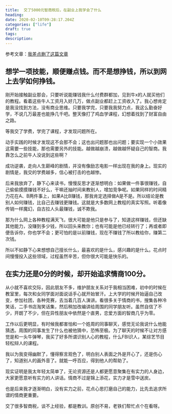 ```yaml
---
title:  交了5000元智商税后，在副业上我学会了什么
heading: 
date: 2020-02-10T09:28:17.204Z
categories: ["life"]
draft: true
tags: 
description: 
---
```



参考文章：[我差点删了这篇文章](https://mp.weixin.qq.com/s/OzDgCLe9oRxqRNHbl2khDA)


## 想学一项技能，顺便赚点钱。而不是想挣钱，所以到网上去学如何挣钱。

刚开始接触副业那会，只要听说能赚钱我什么付费群都加，见到牛x的人就买他们的教程。看着这些牛人工资月入好几万，做点副业都赶上工资收入了。我心想肯定是我没找到方法，没有商业思维。只要我学完，只要我我努力点，我这么勤奋好学，不说几万最差也能挣几千吧。整天像打了鸡血学课程，幻想着找到了财富自由之路。

等我交了学费，学完了课程，才发现问题所在。

动手实践的时候才发现这不会那不会；这也出问题那也出问题；要实现一个小效果这需要一些技能，那也需要另外的技能。越做越崩溃，越做越怀疑自己的智商。我靠怎么之前牛人没说到这些啊？

成功逆袭，走向人生巅峰的剧情，并没有像励志电影一样出现在我的身上。现实的剧情是，我交的学费越多，信心被打击的也越惨。

后来我放弃了，静下心来读书，慢慢反思才逐渐想明白：如果做一件事很赚钱，自己偷偷摸摸赚钱不好么，干嘛还抽时间来教别人，增加竞争呢。如果同样的时间精力花在A、B两件事上，如果A比B赚钱，那我肯定选择做A是不是。所以结论是教别人如何赚钱，比自己去赚钱更赚钱。这就是大多数网上教程的真实写照。听着像传销一样魔幻，自古拉人头最赚钱，诚不欺我。

那为什么网上各种教程满天飞，很大可能是他只是参与了，知道这样赚钱，但还缺其他能力，没赚到多少钱，所以回头来教你；也有可能是他已经转行了；再或者即便告诉你，你也学不会；更可怕的是以前赚钱，现在不赚钱了所以教给你，赚第二次钱。  

所以不如静下心来想想自己擅长什么，最喜欢的是什么，感兴趣的是什么。花点时间慢慢投入这些领域，过程虽然辛苦，但你很大可能是快乐的。


## 在实力还是0分的时候，却开始追求情商100分。

从小就不喜欢交际，因此朋友不多，维护朋友关系对于我相当困难，初中的时候在教室里，每次和女同学面对面说话手心就开始冒汗。上大学的时候开始逼自己改变，参加社团，各种竞赛，去当着几百人演讲。看很多关于情商的书，搜集各种冷笑话，二手书店淘笑话集，然后稍加改编讲给周围的同学朋友听。虽然自信了不少，开朗了不少，但在异性朋友中依然是个直男，恋爱方面的智商几乎为零。

工作以后更明显，有时候我都害怕和一个姓周的同事聊天，感觉无论我说什么他能猜透。周围的同事发生了什么也被他猜中，恐怖至极。为了聊天的时候不让对方感觉是和一头牛弹琴，我买了好多所谓识别人心的教程，什么FBI识人，某综艺节目轻松辩人的课程。

我以为我变得幽默了，懂得察言观色了，明白别人表面之外是开心了，还是伤心了，知道别人的画外音了。就能一呼百应，得到他人的帮助了。

现实证明是我太年轻太简单了，无论资源还是人都更愿意聚集在有实力的人身边，大家更愿意听有实力的人讲话。情商不过是锦上添花，实力才是雪中送炭。

也是后来我才逐渐明白，没有实力之前，花点心思打磨自己的能力，比先去追求所谓的情商更重要。

交了很多智商税，谈不上经验，都是教训。原创不易，老铁们帮忙点个在看呀。

